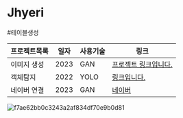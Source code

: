 # Jhyeri
 
#테이블생성


프로젝트목록 | 일자 | 사용기술 | 링크
-------------|-----|---------|-----|
이미지 생성 | 2023 | GAN | [프로젝트 링크입니다.](https://github.com/shiny0510/FewShot_GAN-Unet3D)
객체탐지 | 2022 | YOLO | [링크입니다.](https://github.com/shiny0510/pycaret)
네이버 연결 | 2023 | GAN | [네이버](https://www.naver.com)

![f7ae62bb0c3243a2af834df70e9b0d81](https://user-images.githubusercontent.com/111175466/230519189-7f8cfe6a-1e32-4e87-ad4a-cafbf1026808.jpg)

